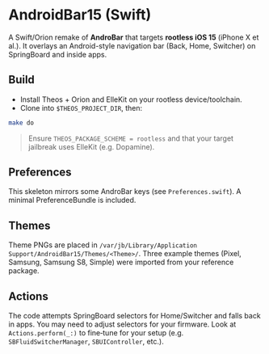 # AndroidBar15 (Swift)

A Swift/Orion remake of **AndroBar** that targets **rootless iOS 15** (iPhone X et al.).
It overlays an Android-style navigation bar (Back, Home, Switcher) on SpringBoard and inside apps.

## Build

- Install Theos + Orion and ElleKit on your rootless device/toolchain.
- Clone into `$THEOS_PROJECT_DIR`, then:

```sh
make do
```

> Ensure `THEOS_PACKAGE_SCHEME = rootless` and that your target jailbreak uses ElleKit (e.g. Dopamine).

## Preferences

This skeleton mirrors some AndroBar keys (see `Preferences.swift`). A minimal PreferenceBundle is included.

## Themes

Theme PNGs are placed in `/var/jb/Library/Application Support/AndroidBar15/Themes/<Theme>/`.
Three example themes (Pixel, Samsung, Samsung S8, Simple) were imported from your reference package.

## Actions

The code attempts SpringBoard selectors for Home/Switcher and falls back in apps. You may need to adjust selectors for your firmware.
Look at `Actions.perform(_:)` to fine‑tune for your setup (e.g. `SBFluidSwitcherManager`, `SBUIController`, etc.).
